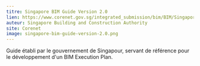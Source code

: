 ```yaml
---
titre: Singapore BIM Guide Version 2.0
lien: https://www.corenet.gov.sg/integrated_submission/bim/BIM/Singapore%20BIM%20Guide_V2.pdf
auteur: Singapore Building and Construction Authority
site: Corenet
image: singapore-bim-guide-version-2.0.png
---
```


Guide établi par le gouvernement de Singapour, servant de référence pour le développement d'un BIM Execution Plan.
